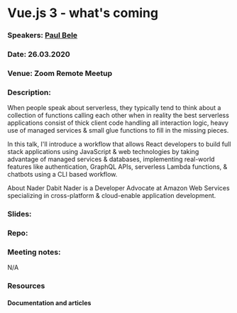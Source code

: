 # Vue.js 3 - what's coming


### Speakers: [Paul Bele](https://github.com/skmetaly)
### Date: 26.03.2020
### Venue: Zoom Remote Meetup
### Description:

When people speak about serverless, they typically tend to think about a collection of functions calling each other when in reality the best serverless applications consist of thick client code handling all interaction logic, heavy use of managed services & small glue functions to fill in the missing pieces.

In this talk, I'll introduce a workflow that allows React developers to build full stack applications using JavaScript & web technologies by taking advantage of managed services & databases, implementing real-world features like authentication, GraphQL APIs, serverless Lambda functions, & chatbots using a CLI based workflow.

About Nader Dabit
Nader is a Developer Advocate at Amazon Web Services specializing in cross-platform & cloud-enable application development.

### Slides:

### Repo:


### Meeting notes:
N/A

### Resources

#### Documentation and articles
